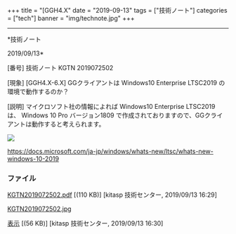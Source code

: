 ﻿+++
title = "[GGH4.X"
date = "2019-09-13"
tags = ["技術ノート"]
categories = ["tech"]
banner = "img/technote.jpg"
+++

-----------------------------------------------------------------------------------------------------------------------------

*技術ノート

2019/09/13*


[番号]
技術ノート KGTN 2019072502

[現象]
[GGH4.X-6.X] GGクライアントは Windows10 Enterprise LTSC2019
の環境で動作するのか？

[説明]
マイクロソフト社の情報によれば Windows10 Enterprise LTSC2019 は、
Windows 10 Pro バージョン1809
で作成されておりますので、GGクライアントは動作すると考えられます。

![](http://techreport.kitasp.net/attachments/download/4347/KGTN2019072502.jpg)

<https://docs.microsoft.com/ja-jp/windows/whats-new/ltsc/whats-new-windows-10-2019>


### ファイル

 
 


[KGTN2019072502.pdf](http://techreport.kitasp.net/attachments/download/4346/KGTN2019072502.pdf)
 [(110 KB)] [kitasp 技術センター, 2019/09/13
16:29]

[KGTN2019072502.jpg](http://techreport.kitasp.net/attachments/download/4347/KGTN2019072502.jpg)

[表示](http://techreport.kitasp.net/attachments/4347/KGTN2019072502.jpg "表示")
 [(56 KB)] [kitasp 技術センター, 2019/09/13
16:30]


 


 

